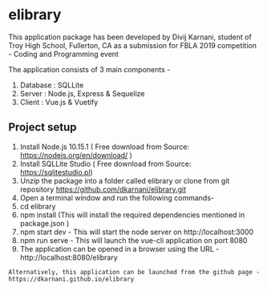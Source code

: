 # elibrary

This application package has been developed by Divij Karnani, student of Troy High School, Fullerton, CA
as a submission for FBLA 2019 competition - Coding and Programming event

The application consists of 3 main components -

1. Database : SQLLite
2. Server : Node.js, Express & Sequelize
3. Client : Vue.js & Vuetify

## Project setup

1. Install Node.js 10.15.1 ( Free download from Source: https://nodejs.org/en/download/ )
2. Install SQLLite Studio ( Free download from Source: https://sqlitestudio.pl)
3. Unzip the package into a folder called elibrary or clone from git repository https://github.com/dkarnani/elibrary.git
4. Open a terminal window and run the following commands-
5. cd elibrary
6. npm install (This will install the required dependencies mentioned in package.json )
7. npm start dev - This will start the node server on http://localhost:3000
8. npm run serve - This will launch the vue-cli application on port 8080
9. The application can be opened in a browser using the URL - http://localhost:8080/elibrary

```
Alternatively, this application can be launched from the github page - https://dkarnani.github.io/elibrary
```
